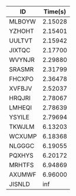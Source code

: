 |ID|Time(s)|
|-|-|
|MLBOYW|2.15028|
|YZHOHT|2.15401|
|UULTVT|2.15942|
|JIXTQC|2.17700|
|WVYNJR|2.29880|
|SRASMR|2.31799|
|FHCXPO|2.36478|
|XVFBJV|2.52037|
|HRQJRI|2.78067|
|LMHEQI|2.78639|
|YSYILE|2.79694|
|TKWJLM|6.13203|
|WCXUMP|6.18368|
|NLGGGC|6.19055|
|PQXHYS|6.20172|
|MRHTFS|6.94869|
|AXUMWF|6.96000|
|JISNLD|inf|
